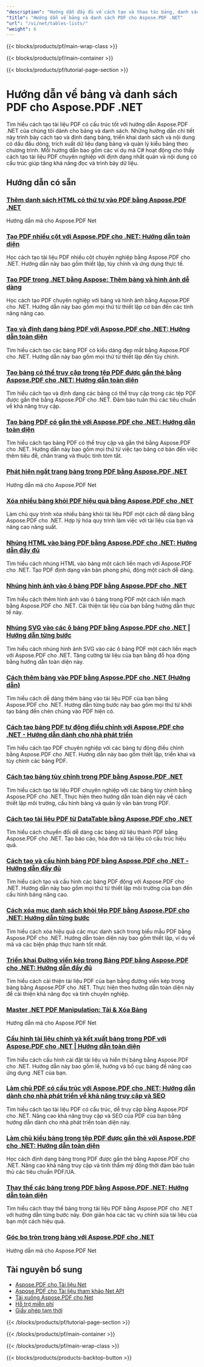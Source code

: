 ```yaml
---
"description": "Hướng dẫn đầy đủ về cách tạo và thao tác bảng, danh sách và nội dung có cấu trúc trong tài liệu PDF bằng Aspose.PDF cho .NET."
"title": "Hướng dẫn về bảng và danh sách PDF cho Aspose.PDF .NET"
"url": "/vi/net/tables-lists/"
"weight": 6
---
```


{{< blocks/products/pf/main-wrap-class >}}

{{< blocks/products/pf/main-container >}}

{{< blocks/products/pf/tutorial-page-section >}}

# Hướng dẫn về bảng và danh sách PDF cho Aspose.PDF .NET

Tìm hiểu cách tạo tài liệu PDF có cấu trúc tốt với hướng dẫn Aspose.PDF .NET của chúng tôi dành cho bảng và danh sách. Những hướng dẫn chi tiết này trình bày cách tạo và định dạng bảng, triển khai danh sách và nội dung có dấu đầu dòng, trích xuất dữ liệu dạng bảng và quản lý kiểu bảng theo chương trình. Mỗi hướng dẫn bao gồm các ví dụ mã C# hoạt động cho thấy cách tạo tài liệu PDF chuyên nghiệp với định dạng nhất quán và nội dung có cấu trúc giúp tăng khả năng đọc và trình bày dữ liệu.

## Hướng dẫn có sẵn

### [Thêm danh sách HTML có thứ tự vào PDF bằng Aspose.PDF .NET](./add-html-ordered-list-pdf-aspose-net/)
Hướng dẫn mã cho Aspose.PDF Net

### [Tạo PDF nhiều cột với Aspose.PDF cho .NET: Hướng dẫn toàn diện](./create-multi-column-pdfs-aspose-pdf-net/)
Học cách tạo tài liệu PDF nhiều cột chuyên nghiệp bằng Aspose.PDF cho .NET. Hướng dẫn này bao gồm thiết lập, tùy chỉnh và ứng dụng thực tế.

### [Tạo PDF trong .NET bằng Aspose: Thêm bảng và hình ảnh dễ dàng](./create-pdfs-net-aspose-tables-images/)
Học cách tạo PDF chuyên nghiệp với bảng và hình ảnh bằng Aspose.PDF cho .NET. Hướng dẫn này bao gồm mọi thứ từ thiết lập cơ bản đến các tính năng nâng cao.

### [Tạo và định dạng bảng PDF với Aspose.PDF cho .NET: Hướng dẫn toàn diện](./create-style-pdf-tables-aspose-dotnet/)
Tìm hiểu cách tạo các bảng PDF có kiểu dáng đẹp mắt bằng Aspose.PDF cho .NET. Hướng dẫn này bao gồm mọi thứ từ thiết lập đến tùy chỉnh.

### [Tạo bảng có thể truy cập trong tệp PDF được gắn thẻ bằng Aspose.PDF cho .NET: Hướng dẫn toàn diện](./creating-accessible-tables-tagged-pdfs-aspose-pdf-net/)
Tìm hiểu cách tạo và định dạng các bảng có thể truy cập trong các tệp PDF được gắn thẻ bằng Aspose.PDF cho .NET. Đảm bảo tuân thủ các tiêu chuẩn về khả năng truy cập.

### [Tạo bảng PDF có gắn thẻ với Aspose.PDF cho .NET: Hướng dẫn toàn diện](./tagged-pdf-tables-aspose-dotnet/)
Tìm hiểu cách tạo bảng PDF có thể truy cập và gắn thẻ bằng Aspose.PDF cho .NET. Hướng dẫn này bao gồm mọi thứ từ việc tạo bảng cơ bản đến việc thêm tiêu đề, chân trang và thuộc tính tóm tắt.

### [Phát hiện ngắt trang bảng trong PDF bằng Aspose.PDF .NET](./detect-table-page-breaks-pdfs-aspose-pdf-dotnet/)
Hướng dẫn mã cho Aspose.PDF Net

### [Xóa nhiều bảng khỏi PDF hiệu quả bằng Aspose.PDF cho .NET](./remove-multiple-tables-aspose-pdf-net/)
Làm chủ quy trình xóa nhiều bảng khỏi tài liệu PDF một cách dễ dàng bằng Aspose.PDF cho .NET. Hợp lý hóa quy trình làm việc với tài liệu của bạn và nâng cao năng suất.

### [Nhúng HTML vào bảng PDF bằng Aspose.PDF cho .NET: Hướng dẫn đầy đủ](./embed-html-in-pdf-tables-aspose-dotnet/)
Tìm hiểu cách nhúng HTML vào bảng một cách liền mạch với Aspose.PDF cho .NET. Tạo PDF định dạng văn bản phong phú, động một cách dễ dàng.

### [Nhúng hình ảnh vào ô bảng PDF bằng Aspose.PDF cho .NET](./embed-image-table-cell-aspose-pdf-dotnet/)
Tìm hiểu cách thêm hình ảnh vào ô bảng trong PDF một cách liền mạch bằng Aspose.PDF cho .NET. Cải thiện tài liệu của bạn bằng hướng dẫn thực tế này.

### [Nhúng SVG vào các ô bảng PDF bằng Aspose.PDF cho .NET | Hướng dẫn từng bước](./embed-svg-pdf-table-cell-aspose-dotnet/)
Tìm hiểu cách nhúng hình ảnh SVG vào các ô bảng PDF một cách liền mạch với Aspose.PDF cho .NET. Tăng cường tài liệu của bạn bằng đồ họa động bằng hướng dẫn toàn diện này.

### [Cách thêm bảng vào PDF bằng Aspose.PDF cho .NET (Hướng dẫn)](./add-tables-pdf-aspose-dotnet/)
Tìm hiểu cách dễ dàng thêm bảng vào tài liệu PDF của bạn bằng Aspose.PDF cho .NET. Hướng dẫn từng bước này bao gồm mọi thứ từ khởi tạo bảng đến chèn chúng vào PDF hiện có.

### [Cách tạo bảng PDF tự động điều chỉnh với Aspose.PDF cho .NET - Hướng dẫn dành cho nhà phát triển](./create-auto-fit-table-pdfs-aspose-dot-net/)
Tìm hiểu cách tạo PDF chuyên nghiệp với các bảng tự động điều chỉnh bằng Aspose.PDF cho .NET. Hướng dẫn này bao gồm thiết lập, triển khai và tùy chỉnh các bảng PDF.

### [Cách tạo bảng tùy chỉnh trong PDF bằng Aspose.PDF .NET](./create-custom-tables-in-pdfs-aspose-pdf-dot-net/)
Tìm hiểu cách tạo tài liệu PDF chuyên nghiệp với các bảng tùy chỉnh bằng Aspose.PDF cho .NET. Thực hiện theo hướng dẫn toàn diện này về cách thiết lập môi trường, cấu hình bảng và quản lý văn bản trong PDF.

### [Cách tạo tài liệu PDF từ DataTable bằng Aspose.PDF cho .NET](./create-pdf-datatable-aspose-pdf-net/)
Tìm hiểu cách chuyển đổi dễ dàng các bảng dữ liệu thành PDF bằng Aspose.PDF cho .NET. Tạo báo cáo, hóa đơn và tài liệu có cấu trúc hiệu quả.

### [Cách tạo và cấu hình bảng PDF bằng Aspose.PDF cho .NET - Hướng dẫn đầy đủ](./create-configure-pdf-tables-asposepdf-net/)
Tìm hiểu cách tạo và cấu hình các bảng PDF động với Aspose.PDF cho .NET. Hướng dẫn này bao gồm mọi thứ từ thiết lập môi trường của bạn đến cấu hình bảng nâng cao.

### [Cách xóa mục danh sách khỏi tệp PDF bằng Aspose.PDF cho .NET: Hướng dẫn từng bước](./delete-list-item-pdf-aspose-net-guide/)
Tìm hiểu cách xóa hiệu quả các mục danh sách trong biểu mẫu PDF bằng Aspose.PDF cho .NET. Hướng dẫn toàn diện này bao gồm thiết lập, ví dụ về mã và các biện pháp thực hành tốt nhất.

### [Triển khai Đường viền kép trong Bảng PDF bằng Aspose.PDF cho .NET: Hướng dẫn đầy đủ](./double-borders-pdfs-aspose-pdf-dot-net/)
Tìm hiểu cách cải thiện tài liệu PDF của bạn bằng đường viền kép trong bảng bằng Aspose.PDF cho .NET. Thực hiện theo hướng dẫn toàn diện này để cải thiện khả năng đọc và tính chuyên nghiệp.

### [Master .NET PDF Manipulation: Tải & Xóa Bảng](./master-dotnet-pdf-manipulation-load-remove-tables/)
Hướng dẫn mã cho Aspose.PDF Net

### [Cấu hình tài liệu chính và kết xuất bảng trong PDF với Aspose.PDF cho .NET | Hướng dẫn toàn diện](./aspose-pdf-net-document-configuration-table-rendering/)
Tìm hiểu cách cấu hình cài đặt tài liệu và hiển thị bảng bằng Aspose.PDF cho .NET. Hướng dẫn này bao gồm lề, hướng và bố cục bảng để nâng cao ứng dụng .NET của bạn.

### [Làm chủ PDF có cấu trúc với Aspose.PDF cho .NET: Hướng dẫn dành cho nhà phát triển về khả năng truy cập và SEO](./aspose-pdf-net-create-structured-pdfs/)
Tìm hiểu cách tạo tài liệu PDF có cấu trúc, dễ truy cập bằng Aspose.PDF cho .NET. Nâng cao khả năng truy cập và SEO của PDF của bạn bằng hướng dẫn dành cho nhà phát triển toàn diện này.

### [Làm chủ kiểu bảng trong tệp PDF được gắn thẻ với Aspose.PDF cho .NET: Hướng dẫn toàn diện](./mastering-table-styling-tagged-pdfs-aspose-pdf-net/)
Học cách định dạng bảng trong PDF được gắn thẻ bằng Aspose.PDF cho .NET. Nâng cao khả năng truy cập và tính thẩm mỹ đồng thời đảm bảo tuân thủ các tiêu chuẩn PDF/UA.

### [Thay thế các bảng trong PDF bằng Aspose.PDF .NET: Hướng dẫn toàn diện](./replace-tables-aspose-pdf-net-guide/)
Tìm hiểu cách thay thế bảng trong tài liệu PDF bằng Aspose.PDF cho .NET với hướng dẫn từng bước này. Đơn giản hóa các tác vụ chỉnh sửa tài liệu của bạn một cách hiệu quả.

### [Góc bo tròn trong bảng với Aspose.PDF cho .NET](./rounded-corners-tables-aspose-pdf-dotnet/)
Hướng dẫn mã cho Aspose.PDF Net

## Tài nguyên bổ sung

- [Aspose.PDF cho Tài liệu Net](https://docs.aspose.com/pdf/net/)
- [Aspose.PDF cho Tài liệu tham khảo Net API](https://reference.aspose.com/pdf/net/)
- [Tải xuống Aspose.PDF cho Net](https://releases.aspose.com/pdf/net/)
- [Hỗ trợ miễn phí](https://forum.aspose.com/)
- [Giấy phép tạm thời](https://purchase.aspose.com/temporary-license/)

{{< /blocks/products/pf/tutorial-page-section >}}

{{< /blocks/products/pf/main-container >}}

{{< /blocks/products/pf/main-wrap-class >}}

{{< blocks/products/products-backtop-button >}}